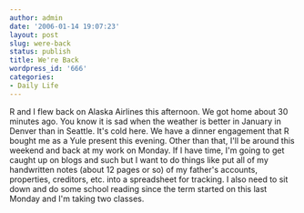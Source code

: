 ```yaml
---
author: admin
date: '2006-01-14 19:07:23'
layout: post
slug: were-back
status: publish
title: We're Back
wordpress_id: '666'
categories:
- Daily Life
---
```


R and I flew back on Alaska Airlines this afternoon. We got home about
30 minutes ago. You know it is sad when the weather is better in January
in Denver than in Seattle. It's cold here. We have a dinner engagement
that R bought me as a Yule present this evening. Other than that, I'll
be around this weekend and back at my work on Monday. If I have time,
I'm going to get caught up on blogs and such but I want to do things
like put all of my handwritten notes (about 12 pages or so) of my
father's accounts, properties, creditors, etc. into a spreadsheet for
tracking. I also need to sit down and do some school reading since the
term started on this last Monday and I'm taking two classes.
